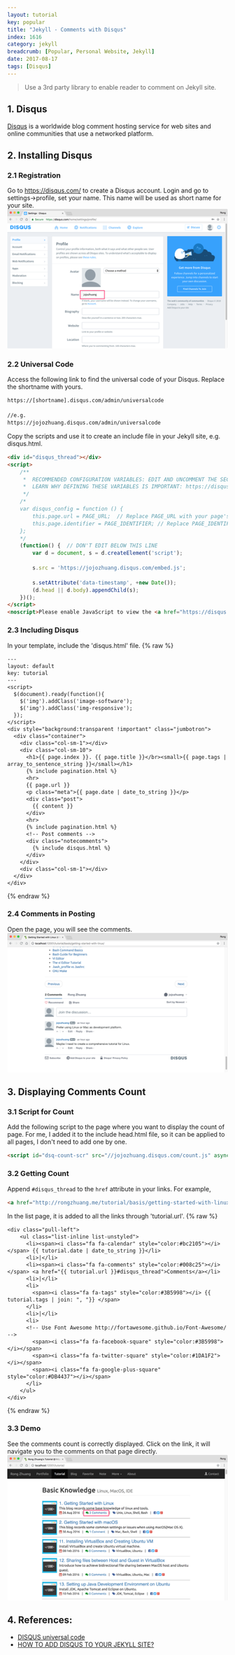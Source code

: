 ```yaml
---
layout: tutorial
key: popular
title: "Jekyll - Comments with Disqus"
index: 1616
category: jekyll
breadcrumb: [Popular, Personal Website, Jekyll]
date: 2017-08-17
tags: [Disqus]
---
```


> Use a 3rd party library to enable reader to comment on Jekyll site.

## 1. Disqus
[Disqus](https://disqus.com/) is a worldwide blog comment hosting service for web sites and online communities that use a networked platform.

## 2. Installing Disqus
### 2.1 Registration
Go to https://disqus.com/ to create a Disqus account. Login and go to settings->profile, set your name. This name will be used as short name for your site.
![image](/public/images/jekyll/1611/account.png)
### 2.2 Universal Code
Access the following link to find the universal code of your Disqus. Replace the shortname with yours.
```sh
https://[shortname].disqus.com/admin/universalcode

//e.g.
https://jojozhuang.disqus.com/admin/universalcode
```
Copy the scripts and use it to create an include file in your Jekyll site, e.g. disqus.html.
```html
<div id="disqus_thread"></div>
<script>
    /**
     *  RECOMMENDED CONFIGURATION VARIABLES: EDIT AND UNCOMMENT THE SECTION BELOW TO INSERT DYNAMIC VALUES FROM YOUR PLATFORM OR CMS.
     *  LEARN WHY DEFINING THESE VARIABLES IS IMPORTANT: https://disqus.com/admin/universalcode/#configuration-variables
     */
    /*
    var disqus_config = function () {
        this.page.url = PAGE_URL;  // Replace PAGE_URL with your page's canonical URL variable
        this.page.identifier = PAGE_IDENTIFIER; // Replace PAGE_IDENTIFIER with your page's unique identifier variable
    };
    */
    (function() {  // DON'T EDIT BELOW THIS LINE
        var d = document, s = d.createElement('script');

        s.src = 'https://jojozhuang.disqus.com/embed.js';

        s.setAttribute('data-timestamp', +new Date());
        (d.head || d.body).appendChild(s);
    })();
</script>
<noscript>Please enable JavaScript to view the <a href="https://disqus.com/?ref_noscript" rel="nofollow">comments powered by Disqus.</a></noscript>
```
### 2.3 Including Disqus
In your template, include the 'disqus.html' file.
{% raw %}
```raw
---
layout: default
key: tutorial
---
<script>
  $(document).ready(function(){
    $('img').addClass('image-software');
    $('img').addClass('img-responsive');
  });
</script>
<div style="background:transparent !important" class="jumbotron">
  <div class="container">
    <div class="col-sm-1"></div>
    <div class="col-sm-10">
      <h1>{{ page.index }}. {{ page.title }}</br><small>{{ page.tags | array_to_sentence_string }}</small></h1>
      {% include pagination.html %}
      <hr>
      {{ page.url }}
      <p class="meta">{{ page.date | date_to_string }}</p>
      <div class="post">
        {{ content }}
      </div>
      <hr>
      {% include pagination.html %}
      <!-- Post comments -->
      <div class="notecomments">
        {% include disqus.html %}
      </div>
    </div>
    <div class="col-sm-1"></div>
  </div>
</div>
```
{% endraw %}
### 2.4 Comments in Posting
Open the page, you will see the comments.
![image](/public/images/jekyll/1611/comments.png)

## 3. Displaying Comments Count
### 3.1 Script for Count
Add the following script to the page where you want to display the count of page. For me, I added it to the include head.html file, so it can be applied to all pages, I don't need to add one by one.
```html
<script id="dsq-count-scr" src="//jojozhuang.disqus.com/count.js" async></script>
```
### 3.2 Getting Count
Append `#disqus_thread` to the `href` attribute in your links. For example,
```html
<a href="http://rongzhuang.me/tutorial/basis/getting-started-with-linux/#disqus_thread">Comments</a>
```
In the list page, it is added to all the links through 'tutorial.url'.
{% raw %}
```raw
<div class="pull-left">
    <ul class="list-inline list-unstyled">
      <li><span><i class="fa fa-calendar" style="color:#bc2105"></i></span> {{ tutorial.date | date_to_string }}</li>
      <li>|</li>
      <li><span><i class="fa fa-comments" style="color:#008c25"></i></span> <a href="{{ tutorial.url }}#disqus_thread">Comments</a></li>
      <li>|</li>
      <li>
        <span><i class="fa fa-tags" style="color:#3B5998"></i> {{ tutorial.tags | join: ", "}} </span>
      </li>
      <li>|</li>
      <li>
      <!-- Use Font Awesome http://fortawesome.github.io/Font-Awesome/ -->
        <span><i class="fa fa-facebook-square" style="color:#3B5998"></i></span>
        <span><i class="fa fa-twitter-square" style="color:#1DA1F2"></i></span>
        <span><i class="fa fa-google-plus-square" style="color:#DB4437"></i></span>
      </li>
    </ul>
</div>
```
{% endraw %}
### 3.3 Demo
See the comments count is correctly displayed. Click on the link, it will navigate you to the comments on that page directly.
![image](/public/images/jekyll/1611/count.png)

## 4. References:
* [DISQUS universal code](https://disqus.com/admin/install/platforms/universalcode/)
* [HOW TO ADD DISQUS TO YOUR JEKYLL SITE?](https://poanchen.github.io/blog/2017/07/27/how-to-add-disqus-to-your-jekyll-sitel)
